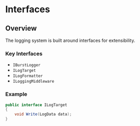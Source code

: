 # Interfaces

## Overview

The logging system is built around interfaces for extensibility.

### Key Interfaces
- `IBurstLogger`
- `ILogTarget`
- `ILogFormatter`
- `ILoggingMiddleware`

### Example

```csharp
public interface ILogTarget
{
    void Write(LogData data);
}
```